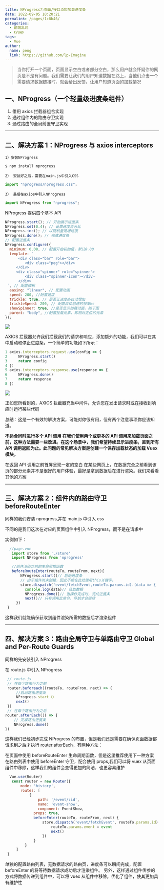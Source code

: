 ```yaml
---
title: NProgress为页面/接口添加加载进度条
date: 2022-09-05 10:20:21
permalink: /pages/1c8b46/
categories:
  - 前端乱炖
  - 《Vue》
tags:
  - Vue
author:
  name: peng
  link: https://github.com/lp-Imagine
---
```


>当你打开一个页面，页面显示空白或者部分空白，那么用户就会怀疑你的网页是不是有问题。我们需要让我们的用户知道数据在路上，当他们点击一个需要请求数据链接时，就会给出反馈，让用户知道页面的加载情况

<!-- more -->

## 一、NProgress（一个轻量级进度条组件）

1.  借用 axios 拦截器组合实现
2.  通过组件内的路由守卫实现
3.  通过路由的全局前置守卫实现

---

## 二、解决方案 1：NProgress 与 axios interceptors

```
1）安装NProgress
```

```javascript
$ npm install nprogress
```

```
2） 安装好之后，需要在main.js中引入CSS
```

```javascript
import "nprogress/nprogress.css";
```

```
3） 最后在axios中引入NProgress
```

```javascript
import NProgress from "nprogress";
```

NProgress 提供四个基本 API

```javascript
NProgress.start(); // 开始展示进度条
NProgress.set(0.4); // 设置进度百分比
NProgress.inc(); // 以随机量递增进度
NProgress.done(); // 完成进度条
// 配置进度条
NProgress.configure({
  minimum: 0.08, // 配置开始初始值，默认0.08
  template: `
      <div class="bar" role="bar">
         <div class="peg"></div>
     </div>
     <div class="spinner" role="spinner">
         <div class="spinner-icon"></div>
      </div>
 `, // 配置模板
  easing: "linear", // 配置动画
  speed: 200, //配置速度
  trickle: true, // 是否让进度条自动增加
  trickleSpeed: 200, // 配置自动前进的频率ms
  showSpinner: true, //是否显示加载动画，如下图
  parent: "body", //配置挂载元素，即相对定位的元素
});
```

![](https://cdn.jsdelivr.net/npm/@qinyuanqiu/statics@1.0.5/images/subscription/nprogress1.png#id=PGmpA&originHeight=544&originWidth=908&originalType=binary&ratio=1&status=done&style=none)

AXIOS 拦截器允许我们拦截我们的请求和响应，添加额外的功能，我们可以在其中启动和停止进度条，一个简单的功能如下所示：

```javascript
1 axios.interceptors.request.use(config => {
2     NProgress.start()
3     return config
4 })
5 axios.interceptors.response.use(response => {
6     NProgress.done()
7     return response
8 })
```

![](https://cdn.jsdelivr.net/npm/@qinyuanqiu/statics@1.0.5/images/subscription/nprogress2.png#id=B4TcG&originHeight=549&originWidth=986&originalType=binary&ratio=1&status=done&style=none)

正如您所看到的，AXIOS 拦截器充当中间件，允许您在发出请求时或在接收到响应时运行某些代码

总结：这是一个有效的解决方案，可能对你很有用，但有两个注意事项你应该知道。

**不适合同时进行多个 API 调用**
**在我们使用两个或更多的 API 调用来加载页面之前，这种方法需要一些改进。在这个场景中，我们希望持续显示进度条，直到所有 API 调用返回为止。此问题的常见解决方案是创建一个保存加载状态的加载 Vuex 模块。**

在返回 API 调用之前首屏呈现一定的空白
在某些网页上，在数据完全之前看到该页的部分元素并不是很好的用户体验，最好是拿到数据后在进行渲染。我们来看看其他的方案

---

## 三、解决方案 2：组件内的路由守卫 beforeRouteEnter

同样的我们安装 nprogress,并在 main.js 中引入 css

不同的是我们这次在对应的页面组件中引入 NProgress，而不是在请求中

实例如下：

```javascript
  //page.vue
   import store from './store'
   import NProgress from 'nprogress'

   //组件渲染之前的生命周期函数
   beforeRouteEnter(routeTo、routeFrom、next){
       NProgress.start()// 启动进度条
       // 由于组件尚未创建，因此不能在此处使用this关键字。
       store.dispatch('event/fetchEvent,routeTo.params.id).(data => {
         console.log(data)// 获取数据
         NProgress.done()// 当操作完成时，完成进度条
         next()// 只有调用此命令，导航才会继续
     })
 }
```

这样我们就能确保获取到组件渲染所需的数据后才渲染组件

---

## 四、解决方案 3：路由全局守卫与单路由守卫 Global and Per-Route Guards

同样的先安装引入 NProgress

在 route.js 中引入 NProgress

```javascript
 // route.js
 // 在每个路由行为之前
 router.beforeach((routeTo, routeFrom, next) => {
     //启动路由进度条
     NProgress.start（）
     next()
 })
 // 在每个路由行为之后
router.afterEach(() => {
    // 完成路由进度条
    NProgress.done()
})
```

这样我们已经初步完成 NProgress 的布置，但是我们还是需要在确保页面数据都请求到之后才执行 router.afterEach，有两种方法：

在页面中使用 beforeRouteEnter 生命周期函数，但是这里推荐使用下一种方案
在路由列表中使用 beforeEnter 守卫，配合使用 props,我们可以将 vuex 从页面组件中移除，这样我们的组件会变得更加的简洁，也更容易维护

```javascript
  Vue.use(Router)
   const router = new Router({
       mode: 'history',
       routes: [
           {
               path: '/event/:id',
               name: 'event-show',
               component: EventShow,
             props: true,
             beforeEnter(routeTo, routeFrom, next) {
                 store.dispatch('event/fetchEvent', routeTo.params.id).then(event => {
                     routeTo.params.event = event
                     next()
                 })
             }
         }
     ]
 }
```

单独的配置路由列表，无数据请求的路由页，进度条可以瞬间完成，配置 beforeEnter 的将等待数据请求成功后才渲染组件。
另外，这样通过组件传参的方式将数据传递到组件中，可以将 vuex 从组件中移除，优化了组件，使其更加具有维护性
